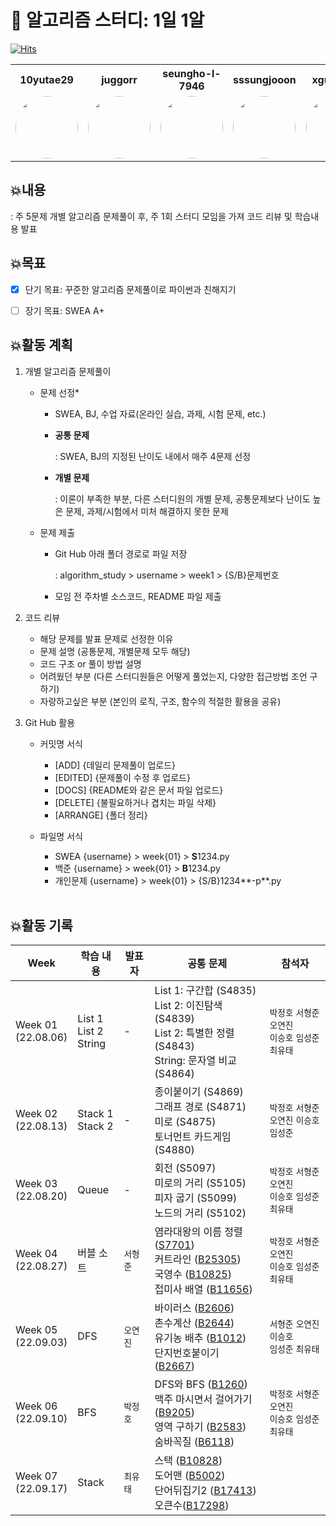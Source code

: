 # 📍 알고리즘 스터디: 1일 1알
[![Hits](https://hits.seeyoufarm.com/api/count/incr/badge.svg?url=https%3A%2F%2Fgithub.com%2Fyjohbjects%2F1d1a&count_bg=%23E1E1E1&title_bg=%23555555&icon=&icon_color=%23E7E7E7&title=hits&edge_flat=false)](https://hits.seeyoufarm.com)

<table>
  <tr>
    <th style="width:100px">10yutae29</th>
    <th style="width:100px">juggorr</th>
    <th style="width:100px">seungho-l-7946</th>
    <th style="width:100px">sssungjooon</th>
    <th style="width:100px">xguu9604</th>
    <th style="width:100px">yjohbjects</th>
  </tr>
  <tr>
    <td><a href="https://github.com/10yutae29"><img src="https://github.com/10yutae29.png" width="100px" height="100px" style="border-radius:50%"></a></td>
    <td><a href="https://github.com/juggorr"><img src="https://github.com/juggorr.png" width="100px" height="100px" style="border-radius:50%"></a></td>
    <td><a href="https://github.com/seungho-l-7946"><img src="https://github.com/seungho-l-7946.png" width="100px" height="100px" style="border-radius:50%"></a></td>
    <td><a href="https://github.com/sssungjooon"><img src="https://github.com/sssungjooon.png" width="100px" height="100px" style="border-radius:50%"></a></td>
    <td><a href="https://github.com/xguu9604"><img src="https://github.com/xguu9604.png" width="100px" height="100px" style="border-radius:50%"></a></td>
    <td><a href="https://github.com/yjohbjects"><img src="https://github.com/yjohbjects.png" width="100px" height="100px" style="border-radius:50%"></a></td>
  </tr>
</table>


## 💥내용

: 주 5문제 개별 알고리즘 문제풀이 후, 주 1회 스터디 모임을 가져 코드 리뷰 및 학습내용 발표
<br>

## 💥목표

- [X] 단기 목표: 꾸준한 알고리즘 문제풀이로 파이썬과 친해지기

- [ ] 장기 목표: SWEA A+
  <br>

## 💥활동 계획

1. 개별 알고리즘 문제풀이

   - 문제 선정*
     
     - SWEA, BJ, 수업 자료(온라인 실습, 과제, 시험 문제, etc.)
     
     - **공통 문제**
       
       : SWEA, BJ의 지정된 난이도 내에서 매주 4문제 선정
     
     - **개별 문제**
       
       : 이론이 부족한 부분, 다른 스터디원의 개별 문제, 공통문제보다 난이도 높은 문제, 과제/시험에서 미처 해결하지 못한 문제

   - 문제 제출
     
     - Git Hub 아래 폴더 경로로 파일 저장
       
       : algorithm_study > username > week1 > {S/B}문제번호
     
     - 모임 전 주차별 소스코드, README 파일 제출

2. 코드 리뷰

   - 해당 문제를 발표 문제로 선정한 이유
   - 문제 설명 (공통문제, 개별문제 모두 해당)
   - 코드 구조 or 풀이 방법 설명
   - 어려웠던 부분 (다른 스터디원들은 어떻게 풀었는지, 다양한 접근방법 조언 구하기)
   - 자랑하고싶은 부분 (본인의 로직, 구조, 함수의 적절한 활용을 공유)

3. Git Hub 활용

     - 커밋명 서식
        - [ADD] {데일리 문제풀이 업로드}
        - [EDITED] {문제풀이 수정 후 업로드}
        - [DOCS] {README와 같은 문서 파일 업로드}
        - [DELETE] {불필요하거나 겹치는 파일 삭제}
        - [ARRANGE] {폴더 정리}

     - 파일명 서식

       - SWEA
         {username} > week{01} > **S**1234.py
       - 백준
         {username} > week{01} > **B**1234.py
       - 개인문제
         {username} > week{01} > {S/B}1234**-p**.py
     
      
   
   <br>

## 💥활동 기록
| **Week**               | **학습 내용**              | 발표자   | **공통 문제**                                                | 참석자                                                |
| ---------------------- | -------------------------- | -------- | ------------------------------------------------------------ | ----------------------------------------------------- |
| Week 01 <br>(22.08.06) | List 1<br>List 2<br>String | -        | List 1: 구간합 (S4835)<br/>List 2: 이진탐색 (S4839)<br/>List 2: 특별한 정렬 (S4843)<br/>String: 문자열 비교 (S4864) | `박정호` `서형준` `오연진` <br>`이승호` `임성준` `최유태` |
| Week 02 <br>(22.08.13) | Stack 1<br>Stack 2         | -        | 종이붙이기 (S4869)<br/>그래프 경로 (S4871)<br/>미로 (S4875)<br/>토너먼트 카드게임 (S4880) | `박정호` `서형준` <br>`오연진` `이승호` `임성준`          |
| Week 03<br>(22.08.20)  | Queue                      | -        | 회전 (S5097)<br/>미로의 거리 (S5105)<br/>피자 굽기 (S5099)<br/>노드의 거리 (S5102) | `박정호` `서형준` `오연진` <br>`이승호` `임성준` `최유태` |
| Week 04 <br>(22.08.27) | 버블 소트                  | `서형준` | 염라대왕의 이름 정렬 ([S7701](https://swexpertacademy.com/main/code/problem/problemDetail.do?contestProbId=AWqU0zh6rssDFARG&))<br>커트라인 ([B25305](https://www.acmicpc.net/problem/25305))<br>국영수 ([B10825](https://www.acmicpc.net/problem/10825))<br>접미사 배열 ([B11656](https://www.acmicpc.net/problem/11656)) | `박정호` `서형준` `오연진` <br>`이승호` `임성준` `최유태` |
| Week 05 <br>(22.09.03) | DFS                        | `오연진` | 바이러스 ([B2606](https://www.acmicpc.net/problem/2606))<br>촌수계산 ([B2644](https://www.acmicpc.net/problem/2644)) <br>유기농 배추 ([B1012](https://www.acmicpc.net/problem/1012))<br>단지번호붙이기 ([B2667](https://www.acmicpc.net/problem/2667)) | `서형준` `오연진` `이승호` <br>`임성준` `최유태`          |
| Week 06<br>(22.09.10)  | BFS                        | `박정호` | DFS와 BFS ([B1260](https://www.acmicpc.net/problem/1260))<br/>맥주 마시면서 걸어가기 ([B9205](https://www.acmicpc.net/problem/9205))<br/>영역 구하기 ([B2583](https://www.acmicpc.net/problem/2583)) <br/>숨바꼭질 ([B6118](https://www.acmicpc.net/problem/6118)) | `박정호` `서형준` `오연진` <br>`이승호` `임성준` `최유태` |
| Week 07<br>(22.09.17)  | Stack                      | `최유태` | 스택 ([B10828](https://www.acmicpc.net/problem/10828))<br/>도어맨 ([B5002](https://www.acmicpc.net/problem/5002))<br/>단어뒤집기2 ([B17413](https://www.acmicpc.net/problem/17413))<br/>오큰수([B17298](https://www.acmicpc.net/problem/17298)) |                                                       |
